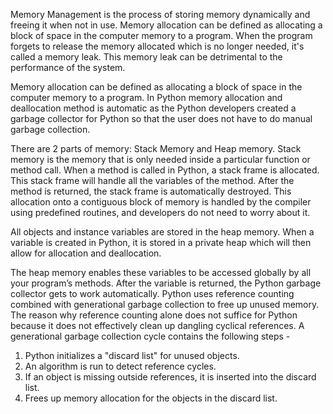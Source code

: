 Memory Management is the process of storing memory dynamically and freeing it when not in use. Memory allocation can be defined as allocating a block of space in the computer memory to a program.
When the program forgets to release the memory allocated which is no longer needed, it's called a memory leak. This memory leak can be detrimental to the performance of the system. 

Memory allocation can be defined as allocating a block of space in the computer memory to a program.
In Python memory allocation and deallocation method is automatic as the Python developers created a garbage collector for Python so that the user does not have to do manual garbage collection. 

There are 2 parts of memory: Stack Memory and Heap memory. Stack memory is the memory that is only needed inside a particular function or method call.  When a method is called in Python, a stack frame is allocated. This stack frame will handle all the variables of the method. After the method is returned, the stack frame is automatically destroyed. This allocation onto a contiguous block of memory is handled by the compiler using predefined routines, and developers do not need to worry about it.

All objects and instance variables are stored in the heap memory. When a variable is created in Python, it is stored in a private heap which will then allow for allocation and deallocation. 

The heap memory enables these variables to be accessed globally by all your program’s methods. After the variable is returned, the Python garbage collector gets to work automatically. 
Python uses reference counting combined with generational garbage collection to free up unused memory. The reason why reference counting alone does not suffice for Python because it does not effectively clean up dangling cyclical references. 
A generational garbage collection cycle contains the following steps -

1. Python initializes a "discard list" for unused objects.
2. An algorithm is run to detect reference cycles.
3. If an object is missing outside references, it is inserted into the discard list.
4. Frees up memory allocation for the objects in the discard list.


